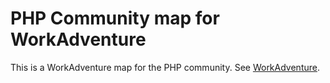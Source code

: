 # PHP Community map for WorkAdventure

This is a WorkAdventure map for the PHP community.
See [WorkAdventure](https://workadventu.re).
